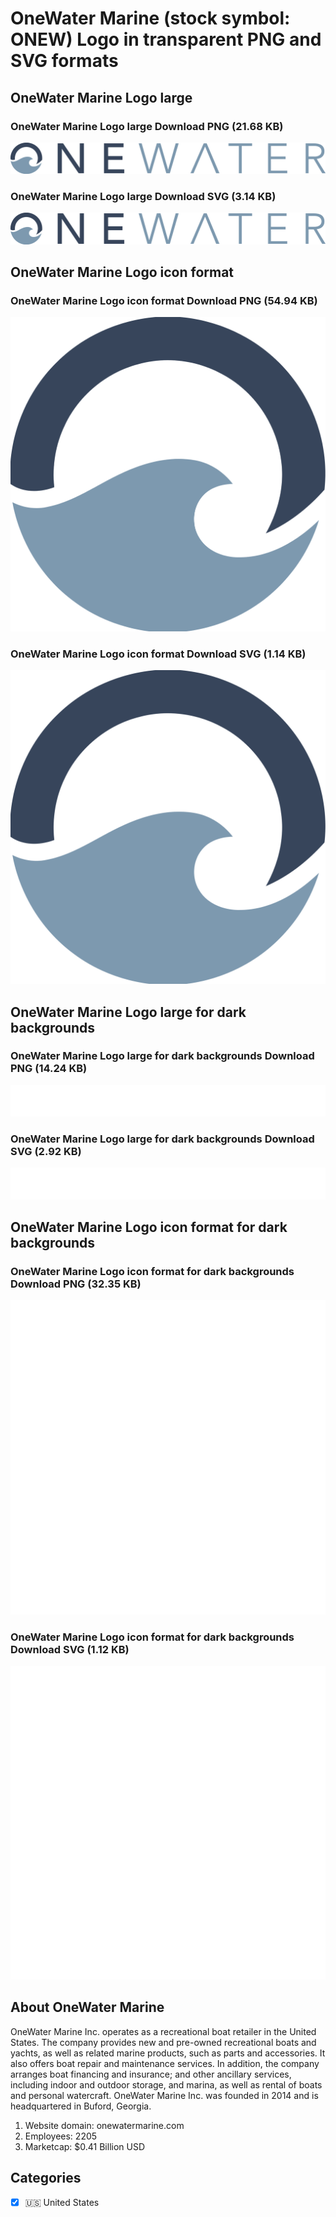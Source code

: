 # OneWater Marine (stock symbol: ONEW) Logo in transparent PNG and SVG formats

## OneWater Marine Logo large

### OneWater Marine Logo large Download PNG (21.68 KB)

![OneWater Marine Logo large Download PNG (21.68 KB)](/img/orig/ONEW_BIG-d47a4c0e.png)

### OneWater Marine Logo large Download SVG (3.14 KB)

![OneWater Marine Logo large Download SVG (3.14 KB)](/img/orig/ONEW_BIG-7a7213cd.svg)

## OneWater Marine Logo icon format

### OneWater Marine Logo icon format Download PNG (54.94 KB)

![OneWater Marine Logo icon format Download PNG (54.94 KB)](/img/orig/ONEW-db5ca0c7.png)

### OneWater Marine Logo icon format Download SVG (1.14 KB)

![OneWater Marine Logo icon format Download SVG (1.14 KB)](/img/orig/ONEW-cb25e94a.svg)

## OneWater Marine Logo large for dark backgrounds

### OneWater Marine Logo large for dark backgrounds Download PNG (14.24 KB)

![OneWater Marine Logo large for dark backgrounds Download PNG (14.24 KB)](/img/orig/ONEW_BIG.D-a0e7f421.png)

### OneWater Marine Logo large for dark backgrounds Download SVG (2.92 KB)

![OneWater Marine Logo large for dark backgrounds Download SVG (2.92 KB)](/img/orig/ONEW_BIG.D-87a4d8f3.svg)

## OneWater Marine Logo icon format for dark backgrounds

### OneWater Marine Logo icon format for dark backgrounds Download PNG (32.35 KB)

![OneWater Marine Logo icon format for dark backgrounds Download PNG (32.35 KB)](/img/orig/ONEW.D-34a54e27.png)

### OneWater Marine Logo icon format for dark backgrounds Download SVG (1.12 KB)

![OneWater Marine Logo icon format for dark backgrounds Download SVG (1.12 KB)](/img/orig/ONEW.D-bc000aae.svg)

## About OneWater Marine

OneWater Marine Inc. operates as a recreational boat retailer in the United States. The company provides new and pre-owned recreational boats and yachts, as well as related marine products, such as parts and accessories. It also offers boat repair and maintenance services. In addition, the company arranges boat financing and insurance; and other ancillary services, including indoor and outdoor storage, and marina, as well as rental of boats and personal watercraft. OneWater Marine Inc. was founded in 2014 and is headquartered in Buford, Georgia.

1. Website domain: onewatermarine.com
2. Employees: 2205
3. Marketcap: $0.41 Billion USD


## Categories
- [x] 🇺🇸 United States
